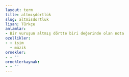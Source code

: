 ```yaml
---
layout: term
title: altmışdörtlük
slug: altmisdortluk
lisan: Türkçe
anlamlar:
- Bir vuruşun altmış dörtte biri değerinde olan nota
ozellikler:
- - isim
  - müzik
ornekler:
- - ''
orneklerkaynak:
- - ''
---
```

